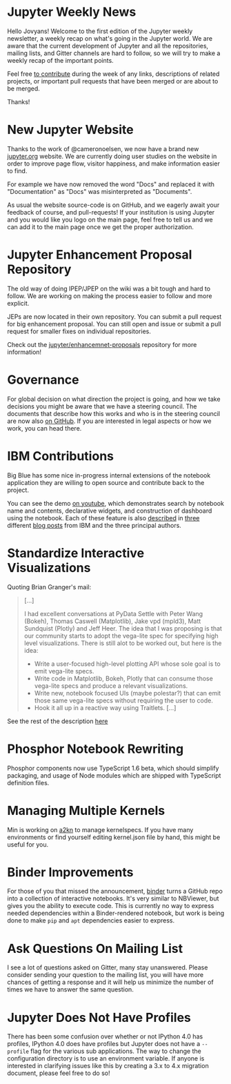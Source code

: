 # Jupyter Weekly News

Hello Jovyans! Welcome to the first edition of the Jupyter weekly newsletter,
a weekly recap on what's going in the Jupyter world. We are aware that the current
development of Jupyter and all the repositories, mailing lists, and Gitter channels
are hard to follow, so we will try to make a weekly recap of the important
points.

Feel free [to contribute](https://github.com/Carreau/jupyter-news) during the
week of any links, descriptions of related projects, or important pull requests 
that have been merged or are about to be merged.

Thanks!

# New Jupyter Website

Thanks to the work of @cameronoelsen, we now have a brand new
[jupyter.org](https://jupyter.org) website. We are currently doing user studies on
the website in order to improve page flow, visitor happiness, and make information easier to find.

For example we have now removed the word "Docs" and replaced it with "Documentation"
as "Docs" was misinterpreted as "Documents".

As usual the website source-code is on GitHub, and we eagerly await your
feedback of course, and pull-requests!  If your institution is using Jupyter
and you would like you logo on the main page, feel free to tell us and we can add it
to the main page once we get the proper authorization.


# Jupyter Enhancement Proposal Repository

The old way of doing IPEP/JPEP on the wiki was a bit tough and hard to follow.
We are working on making the process easier to follow and more explicit.

JEPs are now located in their own repository.  You can submit a
pull request for big enhancement proposal. You can still open and issue
or submit a pull request for smaller fixes on individual repositories.

Check out the [jupyter/enhancemnet-proposals](https://github.com/jupyter/enhancement-proposals)
repository for more information!

# Governance

For global decision on what direction the project is going, and how we
take decisions you might be aware that we have a steering council. The documents
that describe how this works and who is in the steering council are now also
[on GitHub](https://github.com/jupyter/governance). If you are interested in
legal aspects or how we work, you can head there.

# IBM Contributions

Big Blue has some nice in-progress internal extensions of the notebook
application they are willing to open source and contribute back to the project.

You can see the demo [on youtube](https://youtu.be/SJiezXPhVv8), which
demonstrates search by notebook name and contents, declarative widgets, and
construction of dashboard using the notebook. Each of these feature is also
[described][1] in [three][3] different [blog posts][2] from IBM and the three
principal authors.

# Standardize Interactive Visualizations

Quoting Brian Granger's mail:

> [...]
>
> I had excellent conversations at PyData Settle with Peter Wang
> (Bokeh), Thomas Caswell (Matplotlib), Jake vpd (mpld3), Matt Sundquist
> (Plotly) and Jeff Heer. The idea that I was proposing is that our
> community starts to adopt the vega-lite spec for specifying high level
> visualizations. There is still alot to be worked out, but here is the
> idea:
>
> * Write a user-focused high-level plotting API whose sole goal is to
> emit vega-lite specs.
> * Write code in Matplotlib, Bokeh, Plotly that can consume those
> vega-lite specs and produce a relevant visualizations.
> * Write new, notebook focused UIs (maybe polestar?) that can emit
> those same vega-lite specs without requiring the user to code.
> * Hook it all up in a reactive way using Traitlets.
> [...]

See the rest of the description
[here](https://groups.google.com/forum/#!msg/jupyter/aPdC9zRMzXY/YlIzKX2vAQAJ)

# Phosphor Notebook Rewriting

Phosphor components now use TypeScript 1.6 beta, which should simplify
packaging, and usage of Node modules which are shipped with TypeScript
definition files.

# Managing Multiple Kernels

Min is working on [a2kn](https://github.com/minrk/a2km) to manage kernelspecs.
If you have many environments or find yourself editing kernel.json file by
hand, this might be useful for you.

# Binder Improvements

For those of you that missed the announcement, [binder](http://mybinder.org/) turns
a GitHub repo into a collection of interactive notebooks. It's very similar to
NBViewer, but gives you the ability to execute code. This is currently no way to express
needed dependencies within a Binder-rendered notebook, but work is being done to make 
`pip` and `apt` dependencies easier to express.

# Ask Questions On Mailing List 

I see a lot of questions asked on Gitter, many stay unanswered. Please consider
sending your question to the mailing list, you will have more chances of getting a
response and it will help us minimize the number of times we have to answer the 
same question.

# Jupyter Does Not Have Profiles

There has been some confusion over whether or not IPython 4.0 has profiles,
IPython 4.0 does have profiles but Jupyter does not have a `--profile` flag
for the various sub applications. The way to change the configuration directory
is to use an environment variable. If anyone is interested in clarifying issues like
this by creating a 3.x to 4.x migration document, please feel free to do so!


[1]: http://blog.ibmjstart.net/2015/08/20/jupyter-notebooks-content-management-contributions/
[2]: http://blog.ibmjstart.net/2015/08/21/declarative-widget-system-for-jupyter-notebooks/
[3]: http://blog.ibmjstart.net/2015/08/22/dynamic-dashboards-from-jupyter-notebooks/
